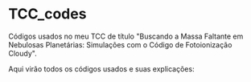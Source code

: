 # TCC_codes
Códigos usados no meu TCC de título "Buscando a Massa Faltante em Nebulosas Planetárias: Simulações com o Código de Fotoionização Cloudy". 


Aqui virão todos os códigos usados e suas explicações:
